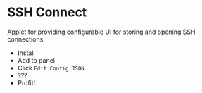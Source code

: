 # SSH Connect

Applet for providing configurable UI for storing and opening SSH connections.

- Install
- Add to panel
- Click `Edit Config JSON`
- ??? 
- Profit!


